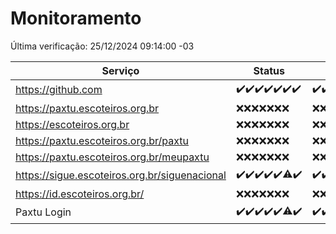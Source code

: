 # Monitoramento

Última verificação: 25/12/2024 09:14:00 -03

|Serviço|Status|Últimas 24h|
|---|---|---|
|https://github.com|<span title="2024-12-18: OK=23">✔️</span><span title="2024-12-19: OK=23">✔️</span><span title="2024-12-20: OK=23">✔️</span><span title="2024-12-21: OK=23">✔️</span><span title="2024-12-22: OK=23">✔️</span><span title="2024-12-23: OK=23">✔️</span><span title="2024-12-24: OK=11">✔️</span>|<span title="24/12/2024 09:15:00 -03 : 200">✔️</span><span title="24/12/2024 10:14:00 -03 : 200">✔️</span><span title="24/12/2024 11:07:00 -03 : 200">✔️</span><span title="24/12/2024 12:07:00 -03 : 200">✔️</span><span title="24/12/2024 13:09:00 -03 : 200">✔️</span><span title="24/12/2024 14:06:00 -03 : 200">✔️</span><span title="24/12/2024 15:10:00 -03 : 200">✔️</span><span title="24/12/2024 16:06:00 -03 : 200">✔️</span><span title="24/12/2024 17:08:00 -03 : 200">✔️</span><span title="24/12/2024 18:07:00 -03 : 200">✔️</span><span title="24/12/2024 19:07:00 -03 : 200">✔️</span><span title="24/12/2024 20:07:00 -03 : 200">✔️</span><span title="24/12/2024 21:39:00 -03 : 200">✔️</span><span title="24/12/2024 23:08:00 -03 : 200">✔️</span><span title="25/12/2024 00:12:00 -03 : 200">✔️</span><span title="25/12/2024 01:10:00 -03 : 200">✔️</span><span title="25/12/2024 02:08:00 -03 : 200">✔️</span><span title="25/12/2024 03:12:00 -03 : 200">✔️</span><span title="25/12/2024 04:08:00 -03 : 200">✔️</span><span title="25/12/2024 05:11:00 -03 : 200">✔️</span><span title="25/12/2024 06:08:00 -03 : 200">✔️</span><span title="25/12/2024 07:08:00 -03 : 200">✔️</span><span title="25/12/2024 08:06:00 -03 : 200">✔️</span><span title="25/12/2024 09:14:00 -03 : 200">✔️</span>|
|https://paxtu.escoteiros.org.br|<span title="2024-12-18: Falhas=23">❌</span><span title="2024-12-19: Falhas=23">❌</span><span title="2024-12-20: Falhas=23">❌</span><span title="2024-12-21: Falhas=23">❌</span><span title="2024-12-22: Falhas=23">❌</span><span title="2024-12-23: Falhas=23">❌</span><span title="2024-12-24: Falhas=11">❌</span>|<span title="24/12/2024 09:15:00 -03 : 403">❌</span><span title="24/12/2024 10:14:00 -03 : 403">❌</span><span title="24/12/2024 11:07:00 -03 : 403">❌</span><span title="24/12/2024 12:07:00 -03 : 403">❌</span><span title="24/12/2024 13:09:00 -03 : 403">❌</span><span title="24/12/2024 14:06:00 -03 : 403">❌</span><span title="24/12/2024 15:10:00 -03 : 403">❌</span><span title="24/12/2024 16:06:00 -03 : 403">❌</span><span title="24/12/2024 17:08:00 -03 : 403">❌</span><span title="24/12/2024 18:07:00 -03 : 403">❌</span><span title="24/12/2024 19:07:00 -03 : 403">❌</span><span title="24/12/2024 20:07:00 -03 : 403">❌</span><span title="24/12/2024 21:39:00 -03 : 403">❌</span><span title="24/12/2024 23:08:00 -03 : 403">❌</span><span title="25/12/2024 00:12:00 -03 : 403">❌</span><span title="25/12/2024 01:10:00 -03 : 403">❌</span><span title="25/12/2024 02:08:00 -03 : 403">❌</span><span title="25/12/2024 03:12:00 -03 : 403">❌</span><span title="25/12/2024 04:08:00 -03 : 403">❌</span><span title="25/12/2024 05:11:00 -03 : 403">❌</span><span title="25/12/2024 06:08:00 -03 : 403">❌</span><span title="25/12/2024 07:08:00 -03 : 403">❌</span><span title="25/12/2024 08:06:00 -03 : 403">❌</span><span title="25/12/2024 09:14:00 -03 : 403">❌</span>|
|https://escoteiros.org.br|<span title="2024-12-18: Falhas=23">❌</span><span title="2024-12-19: Falhas=23">❌</span><span title="2024-12-20: Falhas=23">❌</span><span title="2024-12-21: Falhas=23">❌</span><span title="2024-12-22: Falhas=23">❌</span><span title="2024-12-23: Falhas=23">❌</span><span title="2024-12-24: Falhas=11">❌</span>|<span title="24/12/2024 09:15:00 -03 : 403">❌</span><span title="24/12/2024 10:14:00 -03 : 403">❌</span><span title="24/12/2024 11:07:00 -03 : 403">❌</span><span title="24/12/2024 12:07:00 -03 : 403">❌</span><span title="24/12/2024 13:09:00 -03 : 403">❌</span><span title="24/12/2024 14:06:00 -03 : 403">❌</span><span title="24/12/2024 15:10:00 -03 : 403">❌</span><span title="24/12/2024 16:06:00 -03 : 403">❌</span><span title="24/12/2024 17:08:00 -03 : 403">❌</span><span title="24/12/2024 18:07:00 -03 : 403">❌</span><span title="24/12/2024 19:07:00 -03 : 403">❌</span><span title="24/12/2024 20:07:00 -03 : 403">❌</span><span title="24/12/2024 21:39:00 -03 : 403">❌</span><span title="24/12/2024 23:08:00 -03 : 403">❌</span><span title="25/12/2024 00:12:00 -03 : 403">❌</span><span title="25/12/2024 01:10:00 -03 : 403">❌</span><span title="25/12/2024 02:08:00 -03 : 403">❌</span><span title="25/12/2024 03:12:00 -03 : 403">❌</span><span title="25/12/2024 04:08:00 -03 : 403">❌</span><span title="25/12/2024 05:11:00 -03 : 403">❌</span><span title="25/12/2024 06:08:00 -03 : 403">❌</span><span title="25/12/2024 07:08:00 -03 : 403">❌</span><span title="25/12/2024 08:06:00 -03 : 403">❌</span><span title="25/12/2024 09:14:00 -03 : 403">❌</span>|
|https://paxtu.escoteiros.org.br/paxtu|<span title="2024-12-18: Falhas=23">❌</span><span title="2024-12-19: Falhas=23">❌</span><span title="2024-12-20: Falhas=23">❌</span><span title="2024-12-21: Falhas=23">❌</span><span title="2024-12-22: Falhas=23">❌</span><span title="2024-12-23: Falhas=23">❌</span><span title="2024-12-24: Falhas=11">❌</span>|<span title="24/12/2024 09:15:00 -03 : 403">❌</span><span title="24/12/2024 10:14:00 -03 : 403">❌</span><span title="24/12/2024 11:07:00 -03 : 403">❌</span><span title="24/12/2024 12:07:00 -03 : 403">❌</span><span title="24/12/2024 13:09:00 -03 : 403">❌</span><span title="24/12/2024 14:06:00 -03 : 403">❌</span><span title="24/12/2024 15:10:00 -03 : 403">❌</span><span title="24/12/2024 16:06:00 -03 : 403">❌</span><span title="24/12/2024 17:08:00 -03 : 403">❌</span><span title="24/12/2024 18:07:00 -03 : 403">❌</span><span title="24/12/2024 19:07:00 -03 : 403">❌</span><span title="24/12/2024 20:07:00 -03 : 403">❌</span><span title="24/12/2024 21:39:00 -03 : 403">❌</span><span title="24/12/2024 23:08:00 -03 : 403">❌</span><span title="25/12/2024 00:12:00 -03 : 403">❌</span><span title="25/12/2024 01:10:00 -03 : 403">❌</span><span title="25/12/2024 02:08:00 -03 : 403">❌</span><span title="25/12/2024 03:12:00 -03 : 403">❌</span><span title="25/12/2024 04:08:00 -03 : 403">❌</span><span title="25/12/2024 05:11:00 -03 : 403">❌</span><span title="25/12/2024 06:08:00 -03 : 403">❌</span><span title="25/12/2024 07:08:00 -03 : 403">❌</span><span title="25/12/2024 08:06:00 -03 : 403">❌</span><span title="25/12/2024 09:14:00 -03 : 403">❌</span>|
|https://paxtu.escoteiros.org.br/meupaxtu|<span title="2024-12-18: Falhas=23">❌</span><span title="2024-12-19: Falhas=23">❌</span><span title="2024-12-20: Falhas=23">❌</span><span title="2024-12-21: Falhas=23">❌</span><span title="2024-12-22: Falhas=23">❌</span><span title="2024-12-23: Falhas=23">❌</span><span title="2024-12-24: Falhas=11">❌</span>|<span title="24/12/2024 09:15:00 -03 : 403">❌</span><span title="24/12/2024 10:14:00 -03 : 403">❌</span><span title="24/12/2024 11:07:00 -03 : 403">❌</span><span title="24/12/2024 12:07:00 -03 : 403">❌</span><span title="24/12/2024 13:09:00 -03 : 403">❌</span><span title="24/12/2024 14:06:00 -03 : 403">❌</span><span title="24/12/2024 15:10:00 -03 : 403">❌</span><span title="24/12/2024 16:06:00 -03 : 403">❌</span><span title="24/12/2024 17:08:00 -03 : 403">❌</span><span title="24/12/2024 18:07:00 -03 : 403">❌</span><span title="24/12/2024 19:07:00 -03 : 403">❌</span><span title="24/12/2024 20:08:00 -03 : 403">❌</span><span title="24/12/2024 21:39:00 -03 : 403">❌</span><span title="24/12/2024 23:08:00 -03 : 403">❌</span><span title="25/12/2024 00:12:00 -03 : 403">❌</span><span title="25/12/2024 01:10:00 -03 : 403">❌</span><span title="25/12/2024 02:08:00 -03 : 403">❌</span><span title="25/12/2024 03:12:00 -03 : 403">❌</span><span title="25/12/2024 04:08:00 -03 : 403">❌</span><span title="25/12/2024 05:11:00 -03 : 403">❌</span><span title="25/12/2024 06:08:00 -03 : 403">❌</span><span title="25/12/2024 07:08:00 -03 : 403">❌</span><span title="25/12/2024 08:06:00 -03 : 403">❌</span><span title="25/12/2024 09:14:00 -03 : 403">❌</span>|
|https://sigue.escoteiros.org.br/siguenacional|<span title="2024-12-18: OK=23">✔️</span><span title="2024-12-19: OK=23">✔️</span><span title="2024-12-20: OK=23">✔️</span><span title="2024-12-21: OK=23">✔️</span><span title="2024-12-22: OK=23">✔️</span><span title="2024-12-23: OK=22, Falhas=1">⚠️</span><span title="2024-12-24: OK=11">✔️</span>|<span title="24/12/2024 09:15:00 -03 : 200">✔️</span><span title="24/12/2024 10:14:00 -03 : 200">✔️</span><span title="24/12/2024 11:07:00 -03 : 200">✔️</span><span title="24/12/2024 12:07:00 -03 : 200">✔️</span><span title="24/12/2024 13:09:00 -03 : 200">✔️</span><span title="24/12/2024 14:06:00 -03 : 200">✔️</span><span title="24/12/2024 15:10:00 -03 : 200">✔️</span><span title="24/12/2024 16:06:00 -03 : 200">✔️</span><span title="24/12/2024 17:08:00 -03 : 200">✔️</span><span title="24/12/2024 18:07:00 -03 : 200">✔️</span><span title="24/12/2024 19:07:00 -03 : 200">✔️</span><span title="24/12/2024 20:08:00 -03 : 200">✔️</span><span title="24/12/2024 21:39:00 -03 : 200">✔️</span><span title="24/12/2024 23:08:00 -03 : 200">✔️</span><span title="25/12/2024 00:12:00 -03 : 200">✔️</span><span title="25/12/2024 01:10:00 -03 : 200">✔️</span><span title="25/12/2024 02:08:00 -03 : 200">✔️</span><span title="25/12/2024 03:12:00 -03 : 200">✔️</span><span title="25/12/2024 04:08:00 -03 : 200">✔️</span><span title="25/12/2024 05:11:00 -03 : 200">✔️</span><span title="25/12/2024 06:08:00 -03 : 200">✔️</span><span title="25/12/2024 07:08:00 -03 : 200">✔️</span><span title="25/12/2024 08:06:00 -03 : 200">✔️</span><span title="25/12/2024 09:14:00 -03 : 200">✔️</span>|
|https://id.escoteiros.org.br/|<span title="2024-12-18: Falhas=23">❌</span><span title="2024-12-19: Falhas=23">❌</span><span title="2024-12-20: Falhas=23">❌</span><span title="2024-12-21: Falhas=23">❌</span><span title="2024-12-22: Falhas=23">❌</span><span title="2024-12-23: Falhas=23">❌</span><span title="2024-12-24: Falhas=11">❌</span>|<span title="24/12/2024 09:15:00 -03 : 403">❌</span><span title="24/12/2024 10:14:00 -03 : 403">❌</span><span title="24/12/2024 11:07:00 -03 : 403">❌</span><span title="24/12/2024 12:07:00 -03 : 403">❌</span><span title="24/12/2024 13:09:00 -03 : 403">❌</span><span title="24/12/2024 14:06:00 -03 : 403">❌</span><span title="24/12/2024 15:10:00 -03 : 403">❌</span><span title="24/12/2024 16:06:00 -03 : 403">❌</span><span title="24/12/2024 17:08:00 -03 : 403">❌</span><span title="24/12/2024 18:07:00 -03 : 403">❌</span><span title="24/12/2024 19:07:00 -03 : 403">❌</span><span title="24/12/2024 20:08:00 -03 : 403">❌</span><span title="24/12/2024 21:39:00 -03 : 403">❌</span><span title="24/12/2024 23:08:00 -03 : 403">❌</span><span title="25/12/2024 00:12:00 -03 : 403">❌</span><span title="25/12/2024 01:10:00 -03 : 403">❌</span><span title="25/12/2024 02:08:00 -03 : 403">❌</span><span title="25/12/2024 03:12:00 -03 : 403">❌</span><span title="25/12/2024 04:08:00 -03 : 403">❌</span><span title="25/12/2024 05:11:00 -03 : 403">❌</span><span title="25/12/2024 06:08:00 -03 : 403">❌</span><span title="25/12/2024 07:08:00 -03 : 403">❌</span><span title="25/12/2024 08:06:00 -03 : 403">❌</span><span title="25/12/2024 09:14:00 -03 : 403">❌</span>|
|Paxtu Login|<span title="2024-12-18: OK=23">✔️</span><span title="2024-12-19: OK=23">✔️</span><span title="2024-12-20: OK=23">✔️</span><span title="2024-12-21: OK=23">✔️</span><span title="2024-12-22: OK=23">✔️</span><span title="2024-12-23: OK=22, Falhas=1">⚠️</span><span title="2024-12-24: OK=11">✔️</span>|<span title="24/12/2024 09:15:00 -03 : 200">✔️</span><span title="24/12/2024 10:14:00 -03 : 200">✔️</span><span title="24/12/2024 11:07:00 -03 : 200">✔️</span><span title="24/12/2024 12:07:00 -03 : 200">✔️</span><span title="24/12/2024 13:09:00 -03 : 200">✔️</span><span title="24/12/2024 14:06:00 -03 : 200">✔️</span><span title="24/12/2024 15:10:00 -03 : 200">✔️</span><span title="24/12/2024 16:06:00 -03 : 200">✔️</span><span title="24/12/2024 17:08:00 -03 : 200">✔️</span><span title="24/12/2024 18:07:00 -03 : 200">✔️</span><span title="24/12/2024 19:07:00 -03 : 200">✔️</span><span title="24/12/2024 20:08:00 -03 : 200">✔️</span><span title="24/12/2024 21:39:00 -03 : 200">✔️</span><span title="24/12/2024 23:08:00 -03 : 200">✔️</span><span title="25/12/2024 00:12:00 -03 : 200">✔️</span><span title="25/12/2024 01:10:00 -03 : 200">✔️</span><span title="25/12/2024 02:08:00 -03 : 200">✔️</span><span title="25/12/2024 03:12:00 -03 : 200">✔️</span><span title="25/12/2024 04:08:00 -03 : 200">✔️</span><span title="25/12/2024 05:11:00 -03 : 200">✔️</span><span title="25/12/2024 06:08:00 -03 : 200">✔️</span><span title="25/12/2024 07:08:00 -03 : 200">✔️</span><span title="25/12/2024 08:06:00 -03 : 200">✔️</span><span title="25/12/2024 09:14:00 -03 : 200">✔️</span>|
